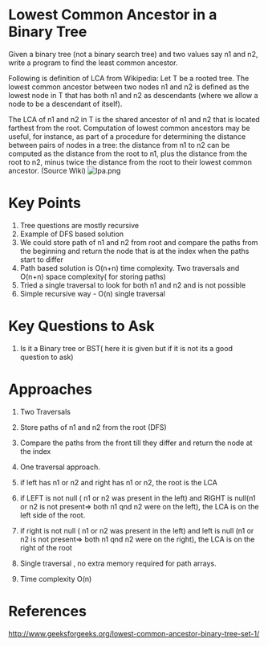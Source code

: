Lowest Common Ancestor in a Binary Tree 
===========================================================================
Given a binary tree (not a binary search tree) and two values say n1 and n2, write a program to find the least common ancestor.

Following is definition of LCA from Wikipedia:
Let T be a rooted tree. The lowest common ancestor between two nodes n1 and n2 is defined as the lowest node in T that has both n1 and n2 as descendants (where we allow a node to be a descendant of itself).

The LCA of n1 and n2 in T is the shared ancestor of n1 and n2 that is located farthest from the root. Computation of lowest common ancestors may be useful, for instance, as part of a procedure for determining the distance between pairs of nodes in a tree: the distance from n1 to n2 can be computed as the distance from the root to n1, plus the distance from the root to n2, minus twice the distance from the root to their lowest common ancestor. (Source Wiki)
![lpa.png](lpa.png)


Key Points
====================

1. Tree questions are mostly recursive
1. Example of DFS based solution
1. We could store path of n1 and n2 from root and compare the paths from the beginning and return the node that is at the index when the paths start to differ
  1. Path based solution is O(n+n) time complexity. Two traversals and O(n+n) space complexity( for storing paths)
  1. Tried a single traversal to look for both n1 and n2 and is not possible
1. Simple recursive way - O(n) single traversal



Key Questions to Ask
====================
1. Is it a Binary tree or BST( here it is given but if it is not its a good question to ask)

Approaches
====================

1. Two Traversals
  1. Store paths of n1 and n2 from the root (DFS)
  1. Compare the paths from the front till they differ and return the node at the index 
1. One traversal approach.
  1. if left has n1 or n2 and right has n1 or n2, the root is the LCA
  1. if LEFT is not null ( n1 or n2 was present in the left) and RIGHT is null(n1 or n2 is not present=> both n1 qnd n2 were on the left), the LCA is on the left side of the root. 
  1. if right is not null ( n1 or n2 was present in the left) and left is null (n1 or n2 is not present=> both n1 qnd n2 were on the right), the LCA is on the right of the root
  1. Single traversal , no extra memory required for path arrays. 
	

2. Time complexity O(n)

References
====================


 http://www.geeksforgeeks.org/lowest-common-ancestor-binary-tree-set-1/